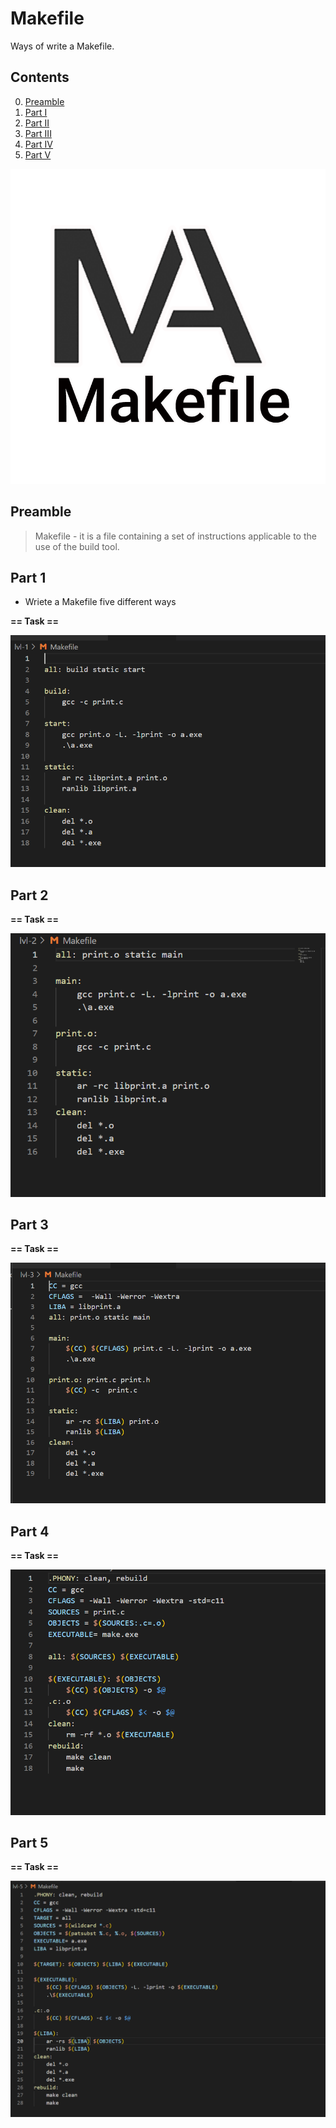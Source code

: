 # Makefile

Ways of write a Makefile.


## Contents
0. [Preamble](#preamble)
1. [Part I](#part-1)
2. [Part II](#part-2)
3. [Part III](#part-3)
4. [Part IV](#part-4)
5. [Part V](#part-5)

![Makefile](misc/images/cron.png)


## Preamble

> Makefile - it is a file containing a set of instructions  applicable to the use of the build tool.



## Part 1
- Wriete a Makefile five different ways

**== Task ==**

![Task 1](misc/images/cron1.png)

## Part 2

**== Task ==**


![Task 2](misc/images/cron2.png)

## Part 3


**== Task ==**

![Task 3](misc/images/cron3.png)




## Part 4

**== Task ==**

![Task 4](misc/images/cron4.png)


## Part 5

**== Task ==**

![Task 5](misc/images/cron5.png)
